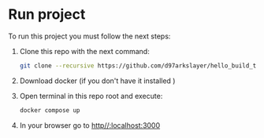 # Run project

To run this project you must follow the next steps:

1. Clone this repo with the next command:
    ```bash
    git clone --recursive https://github.com/d97arkslayer/hello_build_test.git
    ```
2. Download docker (if you don't have it installed )
3. Open terminal in this repo root and execute:
    ```bash
    docker compose up
    ```

4. In your browser go to [http//:localhost:3000](http://localhost:3000)
